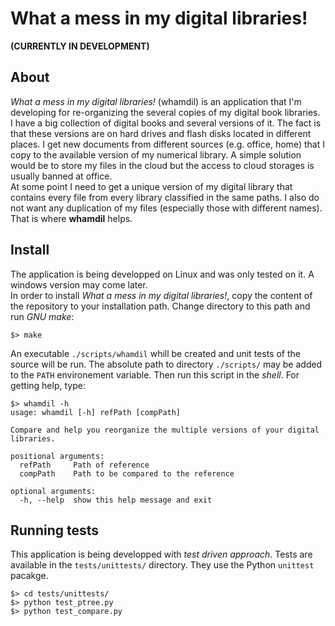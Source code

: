 # What a mess in my digital libraries!

**(CURRENTLY IN DEVELOPMENT)**

## About
*What a mess in my digital libraries!* (whamdil) is an application that I'm developing for re-organizing the several copies of my digital book libraries.  
I have a big collection of digital books and several versions of it. The fact is that these versions are on hard drives and flash disks located in different places. I get new documents from different sources (e.g. office, home) that I copy to the available version of my numerical library. A simple solution would be to store my files in the cloud but the access to cloud storages is usually banned at office.  
At some point I need to get a unique version of my digital library that contains every file from every library classified in the same paths. I also do not want any duplication of my files (especially those with different names). That is where **whamdil** helps.

## Install
The application is being developped on Linux and was only tested on it. A windows version may come later.  
In order to install *What a mess in my digital libraries!*, copy the content of the repository to your installation path. Change directory to this path and run *GNU make*:
```
$> make
```
An executable `./scripts/whamdil` whill be created and unit tests of the source will be run. The absolute path to directory `./scripts/` may be added to the `PATH` environement variable. Then run this script in the *shell*. For getting help, type:
```
$> whamdil -h
usage: whamdil [-h] refPath [compPath]

Compare and help you reorganize the multiple versions of your digital
libraries.

positional arguments:
  refPath     Path of reference
  compPath    Path to be compared to the reference

optional arguments:
  -h, --help  show this help message and exit
```

## Running tests
This application is being developped with *test driven approach*. Tests are available in the `tests/unittests/` directory. They use the Python `unittest` pacakge.
```
$> cd tests/unittests/
$> python test_ptree.py
$> python test_compare.py
```

